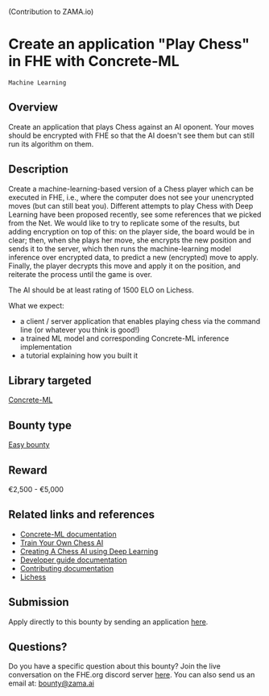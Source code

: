 (Contribution to ZAMA.io)
# Create an application "Play Chess" in FHE with Concrete-ML
`Machine Learning`

## Overview
Create an application that plays Chess against an AI oponent. Your moves should be encrypted with FHE so that the AI doesn't see them but can still run its algorithm on them.

## Description
Create a machine-learning-based version of a Chess player which can be executed in FHE, i.e., where the computer does not see your unencrypted moves (but can still beat you). Different attempts to play Chess with Deep Learning have been proposed recently, see some references that we picked from the Net. We would like to try to replicate some of the results, but adding encryption on top of this: on the player side, the board would be in clear; then, when she plays her move, she encrypts the new position and sends it to the server, which then runs the machine-learning model inference over encrypted data, to predict a new (encrypted) move to apply. Finally, the player decrypts this move and apply it on the position, and reiterate the process until the game is over.

The AI should be at least rating of 1500 ELO on Lichess.

What we expect:
- a client / server application that enables playing chess via the command line (or whatever you think is good!)
- a trained ML model and corresponding Concrete-ML inference implementation
- a tutorial explaining how you built it

## Library targeted
[Concrete-ML](https://github.com/zama-ai/concrete-ml)

## Bounty type
[Easy bounty](https://github.com/zama-ai/zama-bounty-program#easy-bounties)

## Reward
€2,500 - €5,000

## Related links and references
- [Concrete-ML documentation](https://docs.zama.ai/concrete-ml)
- [Train Your Own Chess AI](https://towardsdatascience.com/train-your-own-chess-ai-66b9ca8d71e4)
- [Creating A Chess AI using Deep Learning](https://towardsdatascience.com/creating-a-chess-ai-using-deep-learning-d5278ea7dcf)
- [Developer guide documentation](https://docs.zama.ai/concrete-ml)
- [Contributing documentation](https://docs.zama.ai/concrete-ml/developer-guide/contributing)
- [Lichess](https://lichess.org)

## Submission
Apply directly to this bounty by sending an application [here](https://zama.ai/bounty-program-application).

## Questions?
Do you have a specific question about this bounty? Join the live conversation on the FHE.org discord server [here](https://discord.fhe.org). You can also send us an email at: bounty@zama.ai
